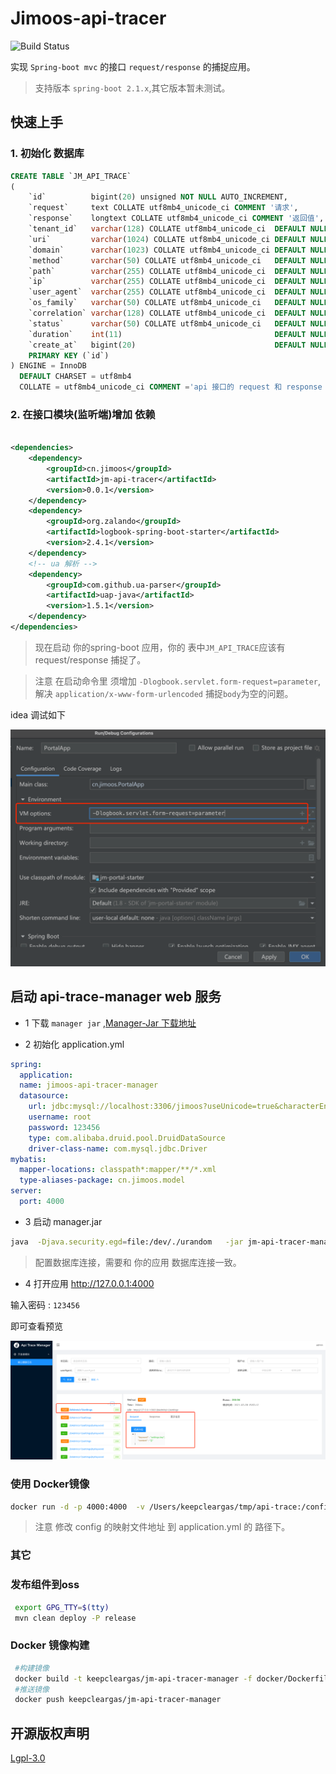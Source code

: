 # Jimoos-api-tracer

![Build Status](https://github.com/jimoos-cn/jimoos-api-tracer/workflows/Java%20CI%20with%20Maven/badge.svg)

实现 `Spring-boot mvc` 的接口 `request/response` 的捕捉应用。

> 支持版本 `spring-boot 2.1.x`,其它版本暂未测试。

## 快速上手

### 1. 初始化 数据库

```sql
CREATE TABLE `JM_API_TRACE`
(
    `id`          bigint(20) unsigned NOT NULL AUTO_INCREMENT,
    `request`     text COLLATE utf8mb4_unicode_ci COMMENT '请求',
    `response`    longtext COLLATE utf8mb4_unicode_ci COMMENT '返回值',
    `tenant_id`   varchar(128) COLLATE utf8mb4_unicode_ci  DEFAULT NULL COMMENT '租户ID',
    `uri`         varchar(1024) COLLATE utf8mb4_unicode_ci DEFAULT NULL COMMENT 'path',
    `domain`      varchar(1023) COLLATE utf8mb4_unicode_ci DEFAULT NULL COMMENT '域名',
    `method`      varchar(50) COLLATE utf8mb4_unicode_ci   DEFAULT NULL COMMENT 'http method,eg. POST',
    `path`        varchar(255) COLLATE utf8mb4_unicode_ci  DEFAULT NULL COMMENT '路径',
    `ip`          varchar(255) COLLATE utf8mb4_unicode_ci  DEFAULT NULL COMMENT '请求IP',
    `user_agent`  varchar(255) COLLATE utf8mb4_unicode_ci  DEFAULT NULL COMMENT 'user-agent',
    `os_family`   varchar(50) COLLATE utf8mb4_unicode_ci   DEFAULT NULL COMMENT '系统',
    `correlation` varchar(128) COLLATE utf8mb4_unicode_ci  DEFAULT NULL COMMENT 'correlation',
    `status`      varchar(50) COLLATE utf8mb4_unicode_ci   DEFAULT NULL COMMENT '返回状态',
    `duration`    int(11)                                  DEFAULT NULL COMMENT '请求时间',
    `create_at`   bigint(20)                               DEFAULT NULL COMMENT '创建事件',
    PRIMARY KEY (`id`)
) ENGINE = InnoDB
  DEFAULT CHARSET = utf8mb4
  COLLATE = utf8mb4_unicode_ci COMMENT ='api 接口的 request 和 response 跟踪';
```

### 2. 在接口模块(监听端)增加 依赖

```xml

<dependencies>
    <dependency>
        <groupId>cn.jimoos</groupId>
        <artifactId>jm-api-tracer</artifactId>
        <version>0.0.1</version>
    </dependency>
    <dependency>
        <groupId>org.zalando</groupId>
        <artifactId>logbook-spring-boot-starter</artifactId>
        <version>2.4.1</version>
    </dependency>
    <!-- ua 解析 -->
    <dependency>
        <groupId>com.github.ua-parser</groupId>
        <artifactId>uap-java</artifactId>
        <version>1.5.1</version>
    </dependency>
</dependencies>
```

> 现在启动 你的spring-boot 应用，你的 表中`JM_API_TRACE`应该有 request/response 捕捉了。

> 注意 在启动命令里 须增加 `-Dlogbook.servlet.form-request=parameter`,
> 解决 `application/x-www-form-urlencoded` 捕捉`body`为空的问题。

idea 调试如下

![](docs/vm.png)

## 启动 api-trace-manager web 服务

* 1 下载 `manager jar`
  ,[Manager-Jar 下载地址](https://github.com/jimoos-cn/jimoos-api-tracer/releases/download/v0.0.1/jm-api-tracer-manager-0.0.1.jar)

* 2 初始化 application.yml

```yaml
spring:
  application:
  name: jimoos-api-tracer-manager
  datasource:
    url: jdbc:mysql://localhost:3306/jimoos?useUnicode=true&characterEncoding=utf-8
    username: root
    password: 123456
    type: com.alibaba.druid.pool.DruidDataSource
    driver-class-name: com.mysql.jdbc.Driver
mybatis:
  mapper-locations: classpath*:mapper/**/*.xml
  type-aliases-package: cn.jimoos.model
server:
  port: 4000
```

* 3 启动 manager.jar

```bash
java  -Djava.security.egd=file:/dev/./urandom   -jar jm-api-tracer-manager-0.0.1.jar --spring.config.location=file:application.yml
```

> 配置数据库连接，需要和 你的应用 数据库连接一致。

* 4 打开应用 http://127.0.0.1:4000

输入密码 : `123456`

即可查看预览

![](docs/web.png)

### 使用 Docker镜像

```bash
docker run -d -p 4000:4000  -v /Users/keepcleargas/tmp/api-trace:/config --name jimoos-api-trace-manager -e TZ=Asia/Shanghai  --entrypoint '/bin/sh' keepcleargas/jm-api-tracer-manager -c 'java  -Djava.security.egd=file:/dev/./urandom   -jar /app.jar --spring.config.location=file:/config/application.yml'
```

> 注意 修改 config 的映射文件地址 到 application.yml 的 路径下。

### 其它

### 发布组件到oss

```bash
 export GPG_TTY=$(tty) 
 mvn clean deploy -P release 
```

### Docker 镜像构建

```bash
 #构建镜像
 docker build -t keepcleargas/jm-api-tracer-manager -f docker/Dockerfile .
 #推送镜像
 docker push keepcleargas/jm-api-tracer-manager
```

## 开源版权声明

[Lgpl-3.0](https://www.gnu.org/licenses/lgpl-3.0.en.html)

